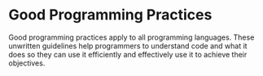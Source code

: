 # Good Programming Practices

Good programming practices apply to all programming languages. These unwritten guidelines help programmers to understand code and what it does so they can use it efficiently and effectively use it to achieve their objectives.



